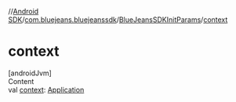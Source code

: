 //[Android SDK](../../../index.md)/[com.bluejeans.bluejeanssdk](../index.md)/[BlueJeansSDKInitParams](index.md)/[context](context.md)



# context  
[androidJvm]  
Content  
val [context](context.md): [Application](https://developer.android.com/reference/kotlin/android/app/Application.html)  



